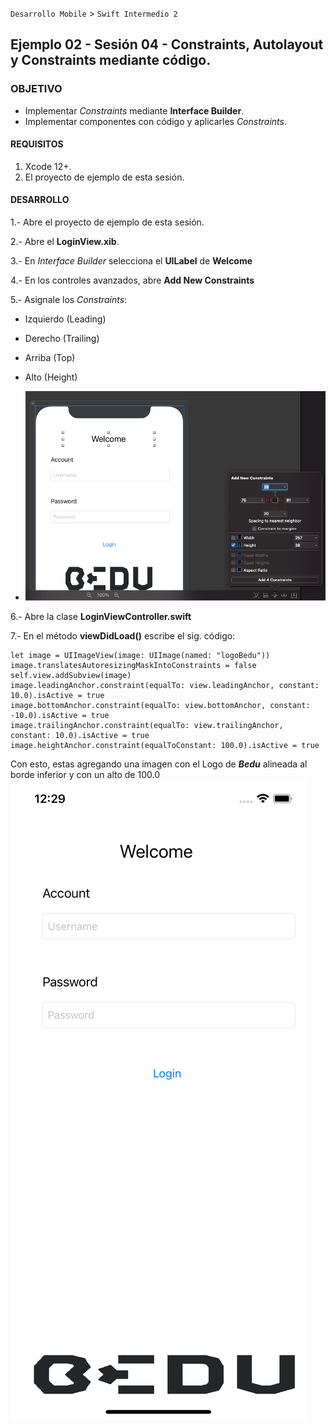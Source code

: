 `Desarrollo Mobile` > `Swift Intermedio 2`

## Ejemplo 02 - Sesión 04 - Constraints, Autolayout y Constraints mediante código.

### OBJETIVO

- Implementar _Constraints_ mediante **Interface Builder**.
- Implementar componentes con código y aplicarles _Constraints_.

#### REQUISITOS

1. Xcode 12+.
2. El proyecto de ejemplo de esta sesión.

#### DESARROLLO

1.- Abre el proyecto de ejemplo de esta sesión.

2.- Abre el **LoginView.xib**.

3.- En _Interface Builder_ selecciona el **UILabel** de **Welcome**

4.- En los controles avanzados, abre **Add New Constraints**

5.- Asignale los _Constraints_:
- Izquierdo (Leading)
- Derecho (Trailing)
- Arriba (Top)
- Alto (Height)

- ![](1.png)

6.- Abre la clase **LoginViewController.swift**

7.- En el método **viewDidLoad()** escribe el sig. código:
````
let image = UIImageView(image: UIImage(named: "logoBedu"))
image.translatesAutoresizingMaskIntoConstraints = false
self.view.addSubview(image)
image.leadingAnchor.constraint(equalTo: view.leadingAnchor, constant: 10.0).isActive = true
image.bottomAnchor.constraint(equalTo: view.bottomAnchor, constant: -10.0).isActive = true
image.trailingAnchor.constraint(equalTo: view.trailingAnchor, constant: 10.0).isActive = true
image.heightAnchor.constraint(equalToConstant: 100.0).isActive = true
````
Con esto, estas agregando una imagen con el Logo de **_Bedu_** alineada al borde inferior y con un alto de 100.0
![](2.png)